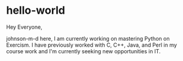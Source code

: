 # hello-world

Hey Everyone,

johnson-m-d here, I am currently working on mastering Python on Exercism.
I have previously worked with C, C++, Java, and Perl in my course work and I'm currently seeking new opportunities in IT.
